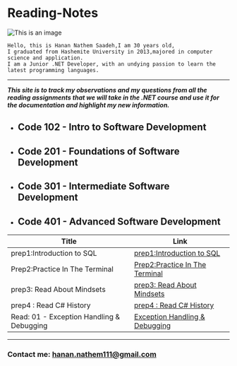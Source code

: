 # Reading-Notes

![This is an image](https://th.bing.com/th/id/R.898a8b5c021f3b65a8e6e47ac6c7157c?rik=WmWbMjVFyj6l1w&pid=ImgRaw&r=0)
```
Hello, this is Hanan Nathem Saadeh,I am 30 years old,
I graduated from Hashemite University in 2013,majored in computer science and application.
I am a Junior .NET Developer, with an undying passion to learn the latest programming languages. 
```
---
***This site is to track my observations and my questions from all the reading assignments that we will take in the .NET course and use it for the documentation and highlight my new information.*** 


- ## Code 102 - Intro to Software Development

- ## Code 201 - Foundations of Software Development

- ## Code 301 - Intermediate Software Development

- ## Code 401 - Advanced Software Development

| Title      | Link |
| ----------- | ----------- |
| prep1:Introduction to SQL   | [prep1:Introduction to SQL](https://github.com/Hanan-Nathem-Saadeh/reading-notes/blob/main/prep1:IntroductiontoSQL.md)|
| Prep2:Practice In The Terminal   | [Prep2:Practice In The Terminal](https://github.com/Hanan-Nathem-Saadeh/reading-notes/blob/main/Prep2:PracticeInTheTerminal.md) |
|prep3: Read About Mindsets   |      [prep3: Read About Mindsets](https://github.com/Hanan-Nathem-Saadeh/reading-notes/blob/main/Prep3-Mindset.md) |
| prep4 : Read C# History    |[prep4 : Read C# History](https://github.com/Hanan-Nathem-Saadeh/reading-notes/blob/main/Prep4:%20ReadC%23History.md) |
| Read: 01 - Exception Handling & Debugging |[Exception Handling & Debugging](https://github.com/Hanan-Nathem-Saadeh/reading-notes/blob/main/Read1:ExceptionHandlingDebugging.md) |


---
### Contact me: <hanan.nathem111@gmail.com>


